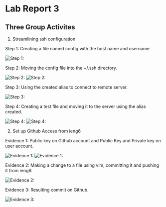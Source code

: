 # Lab Report 3

## Three Group Activites

1. Streamlining ssh configuration

Step 1: Creating a file named config with the host name and username.

![Step 1:](https://jemilparikh.github.io/Cse15L-LabReports/Screen%20Shot%202022-05-19%20at%208.31.23%20PM.png)

Step 2: Moving the config file into the ~/.ssh directory.

![Step 2:](https://jemilparikh.github.io/Cse15L-LabReports/Screen%20Shot%202022-05-19%20at%208.11.31%20PM.png)
![Step 2:](https://jemilparikh.github.io/Cse15L-LabReports/Screen%20Shot%202022-05-19%20at%207.52.51%20PM.png)

Step 3: Using the created alias to connect to remote server.

![Step 3:](https://jemilparikh.github.io/Cse15L-LabReports/Screen%20Shot%202022-05-19%20at%208.33.01%20PM.png)

Step 4: Creating a test file and moving it to the server using the alias created.

![Step 4:](https://jemilparikh.github.io/Cse15L-LabReports/Screen%20Shot%202022-05-19%20at%2010.23.48%20PM.png)
![Step 4:](https://jemilparikh.github.io/Cse15L-LabReports/Screen%20Shot%202022-05-19%20at%209.07.42%20PM.png)

2. Set up Github Access from ieng6

Evidence 1: Public key on Github account and Public Key and Private key on user account.

![Evidence 1:](https://jemilparikh.github.io/Cse15L-LabReports/Screen%20Shot%202022-05-20%20at%207.31.28%20PM.png)
![Evidence 1:](https://jemilparikh.github.io/Cse15L-LabReports/Screen%20Shot%202022-05-20%20at%207.25.45%20PM.png)

Evidence 2: Making a change to a file using vim, committing it and pushing it from ieng6.

![Evidence 2:](https://jemilparikh.github.io/Cse15L-LabReports/Screen%20Shot%202022-05-20%20at%207.49.36%20PM.png)

Evidence 3: Resulting commit on Github.

![Evidence 3:](https://jemilparikh.github.io/Cse15L-LabReports/Screen%20Shot%202022-05-20%20at%207.50.00%20PM.png)





